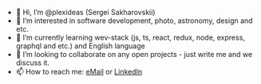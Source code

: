 - 👋 Hi, I’m @plexideas (Sergei Sakharovskii)
- 👀 I’m interested in software development, photo, astronomy, design and etc.
- 🌱 I’m currently learning wev-stack (js, ts, react, redux, node, express, graphql and etc.) and English language
- 💞️ I’m looking to collaborate on any open projects - just write me and we discuss it.
- 📫 How to reach me: [eMail](8bitago@gmail.com) or [LinkedIn](https://www.linkedin.com/in/plexideas/)

<!---
plexideas/plexideas is a ✨ special ✨ repository because its `README.md` (this file) appears on your GitHub profile.
You can click the Preview link to take a look at your changes.
--->
